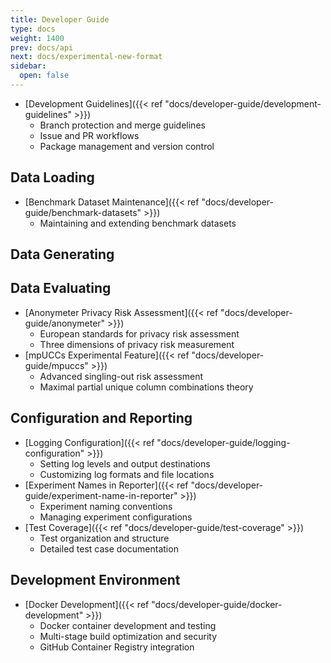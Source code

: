 ```yaml
---
title: Developer Guide
type: docs
weight: 1400
prev: docs/api
next: docs/experimental-new-format
sidebar:
  open: false
---
```



- [Development Guidelines]({{< ref "docs/developer-guide/development-guidelines" >}})
  - Branch protection and merge guidelines
  - Issue and PR workflows
  - Package management and version control

## Data Loading
- [Benchmark Dataset Maintenance]({{< ref "docs/developer-guide/benchmark-datasets" >}})
  - Maintaining and extending benchmark datasets

## Data Generating

## Data Evaluating
- [Anonymeter Privacy Risk Assessment]({{< ref "docs/developer-guide/anonymeter" >}})
  - European standards for privacy risk assessment
  - Three dimensions of privacy risk measurement
- [mpUCCs Experimental Feature]({{< ref "docs/developer-guide/mpuccs" >}})
  - Advanced singling-out risk assessment
  - Maximal partial unique column combinations theory

## Configuration and Reporting
- [Logging Configuration]({{< ref "docs/developer-guide/logging-configuration" >}})
  - Setting log levels and output destinations
  - Customizing log formats and file locations
- [Experiment Names in Reporter]({{< ref "docs/developer-guide/experiment-name-in-reporter" >}})
  - Experiment naming conventions
  - Managing experiment configurations
- [Test Coverage]({{< ref "docs/developer-guide/test-coverage" >}})
  - Test organization and structure
  - Detailed test case documentation

## Development Environment
- [Docker Development]({{< ref "docs/developer-guide/docker-development" >}})
  - Docker container development and testing
  - Multi-stage build optimization and security
  - GitHub Container Registry integration